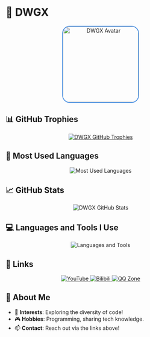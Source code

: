 # 👾 DWGX

<p align="center">
  <img src="https://q1.qlogo.cn/g?b=qq&nk=136666451&s=640" alt="DWGX Avatar" width="200" height="200" style="border-radius: 20px; border: 2px solid #4A90E2;">
</p>

## 📊 GitHub Trophies
<p align="center">
  <a href="https://github.com/DWGX">
    <img src="https://github-profile-trophy.vercel.app/?username=DWGX&theme=gruvbox&row=1&column=7&margin-w=15&margin-h=15" alt="DWGX GitHub Trophies" />
  </a>
</p>

## 🌟 Most Used Languages
<p align="center">
  <img src="https://github-readme-stats.vercel.app/api/top-langs/?username=DWGX&theme=gruvbox&hide_border=true&layout=compact" alt="Most Used Languages" />
</p>

## 📈 GitHub Stats
<p align="center">
  <img src="https://github-readme-stats.vercel.app/api?username=DWGX&show_icons=true&theme=gruvbox&hide_border=true" alt="DWGX GitHub Stats" />
</p>

## 💻 Languages and Tools I Use
<p align="center">
  <img src="https://skillicons.dev/icons?i=java,lua,python,html,css,js,linux,git,kotlin,spring,php,mysql,markdown" alt="Languages and Tools" />
</p>

## 🔗 Links
<p align="center">
  <a href="https://www.youtube.com/@dwgx1337">
    <img src="https://img.shields.io/badge/YouTube-FF0000.svg?&style=for-the-badge&logo=YouTube&logoColor=white" alt="YouTube" />
  </a>
  <a href="https://space.bilibili.com/1452905012">
    <img src="https://img.shields.io/badge/Bilibili-00A1D6.svg?&style=for-the-badge&logo=Bilibili&logoColor=white" alt="Bilibili" />
  </a>
  <a href="https://user.qzone.qq.com/136666451/">
    <img src="https://img.shields.io/badge/QQ-12B7F5.svg?&style=for-the-badge&logo=QQ&logoColor=white" alt="QQ Zone" />
  </a>
</p>

## 🚀 About Me
- 🌌 **Interests**: Exploring the diversity of code!
- 🎮 **Hobbies**: Programming, sharing tech knowledge.
- 📫 **Contact**: Reach out via the links above!

